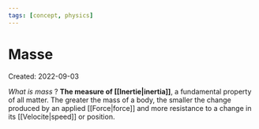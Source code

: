 ```yaml
---
tags: [concept, physics] 
---
```

# Masse
Created: 2022-09-03

*What is mass*
?
**The measure of [[Inertie|inertia]]**, a fundamental property of all matter. The greater the mass of a body, the smaller the change produced by an applied [[Force|force]] and more resistance to a change in its [[Velocite|speed]] or position.
<!--SR:!2022-09-14,8,250-->